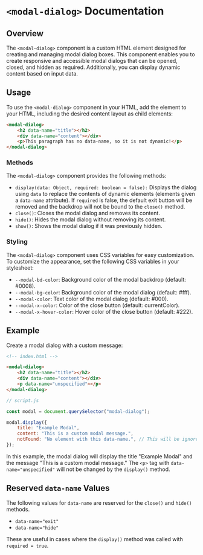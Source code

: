 # `<modal-dialog>` Documentation

## Overview
The `<modal-dialog>` component is a custom HTML element designed for creating and managing modal dialog boxes. This component enables you to create responsive and accessible modal dialogs that can be opened, closed, and hidden as required. Additionally, you can display dynamic content based on input data.

## Usage
To use the `<modal-dialog>` component in your HTML, add the <modal-dialog> element to your HTML, including the desired content layout as child elements:

```html
<modal-dialog>
    <h2 data-name="title"></h2>
    <div data-name="content"></div>
    <p>This paragraph has no data-name, so it is not dynamic!</p>
</modal-dialog>
```

### Methods
The `<modal-dialog>` component provides the following methods:
- `display(data: Object, required: boolean = false):` Displays the dialog using `data` to replace the contents of dynamic elements (elements given a `data-name` attribute). If `required` is false, the default exit button will be removed and the backdrop will not be bound to the `close()` method.
- `close()`: Closes the modal dialog and removes its content.
- `hide()`: Hides the modal dialog without removing its content.
- `show()`: Shows the modal dialog if it was previously hidden.

### Styling
The `<modal-dialog>` component uses CSS variables for easy customization. To customize the appearance, set the following CSS variables in your stylesheet:
- `--modal-bd-color`: Background color of the modal backdrop (default: #0008).
- `--modal-bg-color`: Background color of the modal dialog (default: #fff).
- `--modal-color`: Text color of the modal dialog (default: #000).
- `--modal-x-color`: Color of the close button (default: currentColor).
- `--modal-x-hover-color`: Hover color of the close button (default: #222).

## Example
Create a modal dialog with a custom message:

```html
<!-- index.html -->

<modal-dialog>
    <h2 data-name="title"></h2>
    <div data-name="content"></div>
    <p data-name="unspecified"></p>
</modal-dialog>
```

```javascript
// script.js

const modal = document.querySelector("modal-dialog");

modal.display({
    title: "Example Modal",
    content: "This is a custom modal message.",
    notFound: "No element with this data-name.", // This will be ignored.
});
```

In this example, the modal dialog will display the title "Example Modal" and the message "This is a custom modal message." The `<p>` tag with `data-name="unspecified"` will not be changed by the `display()` method.

## Reserved `data-name` Values
The following values for `data-name` are reserved for the `close()` and `hide()` methods.
- `data-name="exit"`
- `data-name="hide"`

These are useful in cases where the `display()` method was called with `required = true`.
